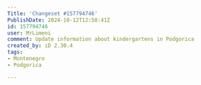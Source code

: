 ```yaml
---
Title: 'Changeset #157794746'
PublishDate: 2024-10-12T12:58:41Z
id: 157794746
user: MrLimeni
comment: Update information about kindergartens in Podgorica
created_by: iD 2.30.4
tags:
- Montenegro
- Podgorica

---
```

